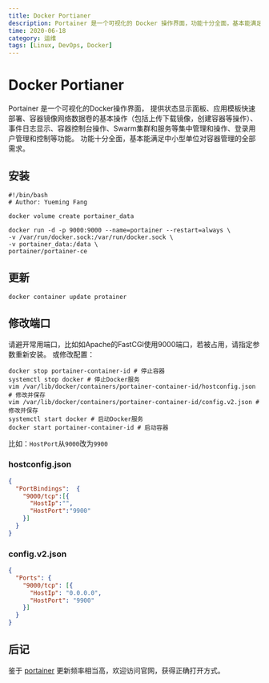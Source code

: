 ```yaml
---
title: Docker Portianer
description: Portainer 是一个可视化的 Docker 操作界面，功能十分全面，基本能满足中小型单位对容器管理的全部需求。
time: 2020-06-18
category: 运维
tags: [Linux, DevOps, Docker]
---
```


# Docker Portianer

Portainer 是一个可视化的Docker操作界面，
提供状态显示面板、应用模板快速部署、容器镜像网络数据卷的基本操作（包括上传下载镜像，创建容器等操作）、事件日志显示、容器控制台操作、Swarm集群和服务等集中管理和操作、登录用户管理和控制等功能。
功能十分全面，基本能满足中小型单位对容器管理的全部需求。

## 安装

```shell
#!/bin/bash
# Author: Yueming Fang

docker volume create portainer_data

docker run -d -p 9000:9000 --name=portainer --restart=always \
-v /var/run/docker.sock:/var/run/docker.sock \
-v portainer_data:/data \
portainer/portainer-ce
```

## 更新

```shell
docker container update protainer
```

## 修改端口

请避开常用端口，比如如Apache的FastCGI使用9000端口，若被占用，请指定参数重新安装。
或修改配置：

```shell
docker stop portainer-container-id # 停止容器
systemctl stop docker # 停止Docker服务
vim /var/lib/docker/containers/portainer-container-id/hostconfig.json # 修改并保存
vim /var/lib/docker/containers/portainer-container-id/config.v2.json # 修改并保存
systemctl start docker # 启动Docker服务
docker start portainer-container-id # 启动容器
```

比如：`HostPort`从`9000`改为`9900`

### hostconfig.json

```json
{
  "PortBindings":  {
    "9000/tcp":[{
      "HostIp":"",
      "HostPort":"9900"
    }]
  }
}
```

### config.v2.json

```json
{
  "Ports": {
    "9000/tcp": [{
      "HostIp": "0.0.0.0",
      "HostPort": "9900"
    }]
  }
}
```

## 后记

鉴于 [portainer] 更新频率相当高，欢迎访问官网，获得正确打开方式。

[portainer]: https://www.portainer.io/
